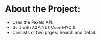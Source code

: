 # About the Project:
- Uses the Pexels API.
- Built with ASP.NET Core MVC 8.
- Consists of two pages: Search and Detail.
